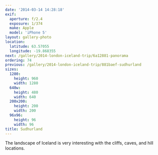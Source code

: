 ```yaml
---
date: '2014-03-14 14:28:18'
exif:
  aperture: f/2.4
  exposure: 1/374
  make: Apple
  model: 'iPhone 5'
layout: gallery-photo
location:
  latitude: 63.57055
  longitude: -19.868355
next: /gallery/2014-london-iceland-trip/6a12881-panorama
ordering: 74
previous: /gallery/2014-london-iceland-trip/881baef-sudhurland
sizes:
  1280:
    height: 960
    width: 1280
  640w:
    height: 480
    width: 640
  200x200:
    height: 200
    width: 200
  96x96:
    height: 96
    width: 96
title: Sudhurland
---
```


The landscape of Iceland is very interesting with the cliffs, caves, and hill locations.
